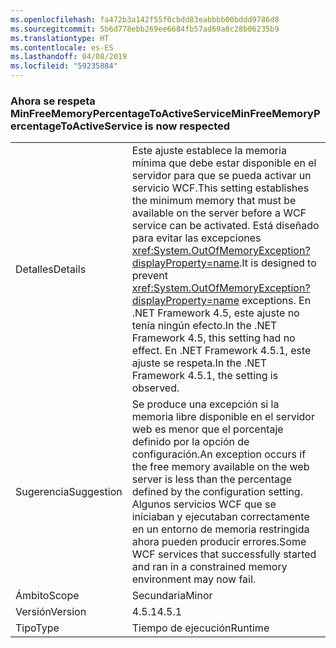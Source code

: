 ```yaml
---
ms.openlocfilehash: fa472b3a142f55f0cbdd83eabbbb00bddd9786d8
ms.sourcegitcommit: 5b6d778ebb269ee6684fb57ad69a8c28b06235b9
ms.translationtype: HT
ms.contentlocale: es-ES
ms.lasthandoff: 04/08/2019
ms.locfileid: "59235884"
---
```

### <a name="minfreememorypercentagetoactiveservice-is-now-respected"></a><span data-ttu-id="2d8f7-101">Ahora se respeta MinFreeMemoryPercentageToActiveService</span><span class="sxs-lookup"><span data-stu-id="2d8f7-101">MinFreeMemoryPercentageToActiveService is now respected</span></span>

|   |   |
|---|---|
|<span data-ttu-id="2d8f7-102">Detalles</span><span class="sxs-lookup"><span data-stu-id="2d8f7-102">Details</span></span>|<span data-ttu-id="2d8f7-103">Este ajuste establece la memoria mínima que debe estar disponible en el servidor para que se pueda activar un servicio WCF.</span><span class="sxs-lookup"><span data-stu-id="2d8f7-103">This setting establishes the minimum memory that must be available on the server before a WCF service can be activated.</span></span> <span data-ttu-id="2d8f7-104">Está diseñado para evitar las excepciones <xref:System.OutOfMemoryException?displayProperty=name>.</span><span class="sxs-lookup"><span data-stu-id="2d8f7-104">It is designed to prevent <xref:System.OutOfMemoryException?displayProperty=name> exceptions.</span></span> <span data-ttu-id="2d8f7-105">En .NET Framework 4.5, este ajuste no tenía ningún efecto.</span><span class="sxs-lookup"><span data-stu-id="2d8f7-105">In the .NET Framework 4.5, this setting had no effect.</span></span> <span data-ttu-id="2d8f7-106">En .NET Framework 4.5.1, este ajuste se respeta.</span><span class="sxs-lookup"><span data-stu-id="2d8f7-106">In the .NET Framework 4.5.1, the setting is observed.</span></span>|
|<span data-ttu-id="2d8f7-107">Sugerencia</span><span class="sxs-lookup"><span data-stu-id="2d8f7-107">Suggestion</span></span>|<span data-ttu-id="2d8f7-108">Se produce una excepción si la memoria libre disponible en el servidor web es menor que el porcentaje definido por la opción de configuración.</span><span class="sxs-lookup"><span data-stu-id="2d8f7-108">An exception occurs if the free memory available on the web server is less than the percentage defined by the configuration setting.</span></span> <span data-ttu-id="2d8f7-109">Algunos servicios WCF que se iniciaban y ejecutaban correctamente en un entorno de memoria restringida ahora pueden producir errores.</span><span class="sxs-lookup"><span data-stu-id="2d8f7-109">Some WCF services that successfully started and ran in a constrained memory environment may now fail.</span></span>|
|<span data-ttu-id="2d8f7-110">Ámbito</span><span class="sxs-lookup"><span data-stu-id="2d8f7-110">Scope</span></span>|<span data-ttu-id="2d8f7-111">Secundaria</span><span class="sxs-lookup"><span data-stu-id="2d8f7-111">Minor</span></span>|
|<span data-ttu-id="2d8f7-112">Versión</span><span class="sxs-lookup"><span data-stu-id="2d8f7-112">Version</span></span>|<span data-ttu-id="2d8f7-113">4.5.1</span><span class="sxs-lookup"><span data-stu-id="2d8f7-113">4.5.1</span></span>|
|<span data-ttu-id="2d8f7-114">Tipo</span><span class="sxs-lookup"><span data-stu-id="2d8f7-114">Type</span></span>|<span data-ttu-id="2d8f7-115">Tiempo de ejecución</span><span class="sxs-lookup"><span data-stu-id="2d8f7-115">Runtime</span></span>|

